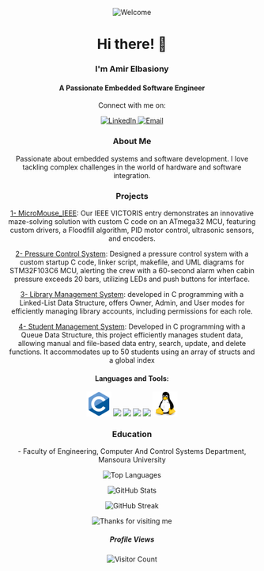 <p align="center">
  <img src="https://media.tenor.com/Vzk_9mrDqTAAAAAC/welcome-to-my-profile-welcome.gif" alt="Welcome" />
</p>

<h1 align="center">Hi there! 👋</h1>
<h3 align="center">I'm Amir Elbasiony</h3>
<h4 align="center">A Passionate Embedded Software Engineer</h4>

<p align="center">
  Connect with me on:
</p>
<p align="center">
  <a href="https://linkedin.com/in/amirelbasiony" target="_blank">
    <img src="https://raw.githubusercontent.com/rahuldkjain/github-profile-readme-generator/master/src/images/icons/Social/linked-in-alt.svg" alt="LinkedIn" height="30" width="40" />
  </a>
  <a href="mailto:amirbasiony14@gmail.com" target="_blank">
    <img src="https://img.icons8.com/color/48/000000/gmail.png" alt="Email" height="30" width="40" />
  </a>
</p>

<h3 align="center">About Me</h3>
<p align="center">
  Passionate about embedded systems and software development. I love tackling complex challenges in the world of hardware and software integration.
</p>

<h3 align="center">Projects</h3>
<p align="center">
  <a href="https://github.com/AmirBasiony/MicroMouse_IEEE">1- MicroMouse_IEEE</a>: Our IEEE VICTORIS entry demonstrates an innovative maze-solving solution with custom C code on an ATmega32 MCU, featuring custom drivers, a Floodfill algorithm, PID motor control, ultrasonic sensors, and encoders.
</p>
<p align="center">
  <a href="https://github.com/AmirBasiony/Mastering_Embedded_Systems/tree/main/First_Term_Projects/P1_Pressure_Controller_Project">2- Pressure Control System</a>:  Designed a pressure control system with a custom startup C code, linker script, makefile, and UML diagrams for STM32F103C6 MCU, alerting the crew with a 60-second alarm when cabin pressure exceeds 20 bars, utilizing LEDs and push buttons for interface.
</p>
<p align="center">
  <a href="https://github.com/AmirBasiony/Library_Management_System"> 3- Library Management System</a>: developed in C programming with a Linked-List Data Structure, offers Owner, Admin, and User modes for efficiently managing library accounts, including permissions for each role.
</p>
<p align="center">
  <a href="https://github.com/AmirBasiony/Student_Managment_System">4- Student Management System</a>: Developed in C programming with a Queue Data Structure, this project efficiently manages student data, allowing manual and file-based data entry, search, update, and delete functions. It accommodates up to 50 students using an array of structs and a global index
</p>


<h4 align="center">Languages and Tools:</h4>
<p align="center">
  <code><img height="50" src="https://raw.githubusercontent.com/devicons/devicon/master/icons/c/c-original.svg"></code>
  <code><img height="50" src="https://www.vectorlogo.zone/logos/git-scm/git-scm-icon.svg"></code>
  <code><img height="50" src="https://user-images.githubusercontent.com/674621/71187801-14e60a80-2280-11ea-94c9-e56576f76baf.png"></code>
  <code><img height="50" src="https://upload.wikimedia.org/wikipedia/commons/thumb/6/69/Notepad%2B%2B_Logo.svg/2367px-Notepad%2B%2B_Logo.svg.png"></code>
  <code><img height="50" src="https://www.devopsschool.com/trainer/assets/images/makefiles-logo.png"></code>
  <code><img height="50" src="https://raw.githubusercontent.com/devicons/devicon/master/icons/linux/linux-original.svg"></code>
</p>

<h3 align="center">Education</h3>
<p align="center">
  - Faculty of Engineering, Computer And Control Systems Department, Mansoura University
</p>

<p align="center">
  <img src="https://github-readme-stats.vercel.app/api/top-langs?username=amirbasiony&show_icons=true&locale=en&layout=compact" alt="Top Languages" />
</p>

<p align="center">
  <img src="https://github-readme-stats.vercel.app/api?username=amirbasiony&show_icons=true&locale=en" alt="GitHub Stats" />
</p>

<p align="center">
  <img src="https://github-readme-streak-stats.herokuapp.com/?user=amirbasiony" alt="GitHub Streak" />
</p>

<div align="center">
  <img height="120" alt="Thanks for visiting me" width="100%" src="https://raw.githubusercontent.com/BrunnerLivio/brunnerlivio/master/images/marquee.svg" />
  <br />
</div>

<h5 align="center">Profile Views</h5>
<div align="center">
  <img src="https://profile-counter.glitch.me/AmirBasiony/count.svg" alt="Visitor Count" />
</div>
